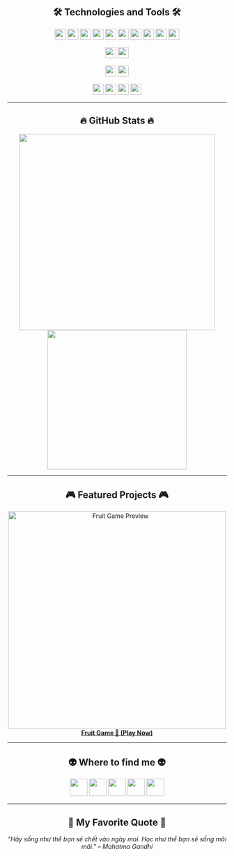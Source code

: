 <!-- Trần Đức Vũ -->
<h2 align="center">🛠 Technologies and Tools 🛠</h2>

<p align="center">
  <!-- Frontend -->
  <img src="https://img.shields.io/badge/ReactJS-20232A?logo=react&logoColor=61DAFB" height="25" />
  <img src="https://img.shields.io/badge/TypeScript-3178C6?logo=typescript&logoColor=white" height="25" />
  <img src="https://img.shields.io/badge/JavaScript-F7DF1E?logo=javascript&logoColor=black" height="25" />
  <img src="https://img.shields.io/badge/HTML5-E34F26?logo=html5&logoColor=white" height="25" />
  <img src="https://img.shields.io/badge/CSS3-1572B6?logo=css3&logoColor=white" height="25" />
  <img src="https://img.shields.io/badge/Bootstrap-7952B3?logo=bootstrap&logoColor=white" height="25" />
  <img src="https://img.shields.io/badge/Flutter-02569B?logo=flutter&logoColor=white" height="25" />
  <img src="https://img.shields.io/badge/PlayCanvas-FF4A00?logo=playcanvas&logoColor=white" height="25" />
  <img src="https://img.shields.io/badge/PixiJS-8E44AD?logo=pixijs&logoColor=white" height="25" />
  <img src="https://img.shields.io/badge/TweenJS-333333?logoColor=white" height="25" />
</p>

<p align="center">
  <!-- Backend -->
  <img src="https://img.shields.io/badge/SpringBoot-6DB33F?logo=springboot&logoColor=white" height="25" />
  <img src="https://img.shields.io/badge/Flask-000000?logo=flask&logoColor=white" height="25" />
</p>

<p align="center">
  <!-- Databases -->
  <img src="https://img.shields.io/badge/PostgreSQL-4169E1?logo=postgresql&logoColor=white" height="25" />
  <img src="https://img.shields.io/badge/MySQL-4479A1?logo=mysql&logoColor=white" height="25" />
</p>

<p align="center">
  <!-- Others -->
  <img src="https://img.shields.io/badge/Git-F05032?logo=git&logoColor=white" height="25" />
  <img src="https://img.shields.io/badge/VS%20Code-007ACC?logo=visualstudiocode&logoColor=white" height="25" />
  <img src="https://img.shields.io/badge/WordPress-21759B?logo=wordpress&logoColor=white" height="25" />
  <img src="https://img.shields.io/badge/Blockchain%20Game-121212?logo=ethereum&logoColor=white" height="25" />
</p>

---

<h2 align="center">🔥 GitHub Stats 🔥</h2>
<p align="center">
  <img src="https://github-readme-stats.vercel.app/api?username=tranducvu1&show_icons=true&theme=radical" width="450" />
  <img src="https://github-readme-stats.vercel.app/api/top-langs/?username=tranducvu1&layout=compact&theme=radical" width="320" />
</p>

---

<h2 align="center">🎮 Featured Projects 🎮</h2>
<p align="center">
  <a href="https://tranducvu1.github.io/Fruit-game/" target="_blank">
    <img src="https://raw.githubusercontent.com/tranducvu1/Fruit-game/main/preview.png" alt="Fruit Game Preview" width="500"/>
    <br />
    <strong>Fruit Game 🍉 (Play Now)</strong>
  </a>
</p>

---

<h2 align="center">👽 Where to find me 👽</h2>
<p align="center">
  <a href="https://www.facebook.com/profile.php?id=100074123517393" target="_blank"><img src="https://img.icons8.com/bubbles/100/000000/facebook-new.png" width="40"/></a>
  <a href="https://www.youtube.com/channel/UCLN9XtVqNxc9opciOlltCXA" target="_blank"><img src="https://img.icons8.com/bubbles/100/000000/youtube-squared.png" width="40"/></a>
  <a href="https://www.linkedin.com/in/trần-đức-vũ-326ab8228/" target="_blank"><img src="https://img.icons8.com/bubbles/100/000000/linkedin.png" width="40"/></a>
  <a href="https://www.instagram.com/_trvu_/" target="_blank"><img src="https://img.icons8.com/bubbles/100/000000/instagram.png" width="40"/></a>
  <a href="mailto:Tranducvuht@gmail.com"><img src="https://img.icons8.com/bubbles/100/000000/apple-mail.png" width="40"/></a>
</p>

---

<h2 align="center">📑 My Favorite Quote 📑</h2>
<p align="center"><i>"Hãy sống như thể bạn sẽ chết vào ngày mai. Học như thể bạn sẽ sống mãi mãi." – Mahatma Gandhi</i></p>
